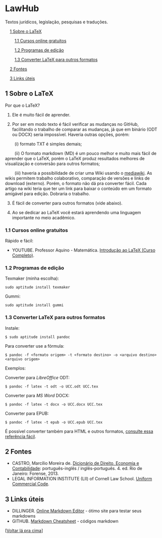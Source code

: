 # LawHub
Textos jurídicos, legislação, pesquisas e traduções.

&nbsp; &nbsp; [1 Sobre o LaTeX](https://github.com/Nerun/lawhub#1-sobre-o-latex)

&nbsp; &nbsp; &nbsp; &nbsp; [1.1 Cursos online gratuitos](https://github.com/Nerun/lawhub#11-cursos)

&nbsp; &nbsp; &nbsp; &nbsp; [1.2 Programas de edição](https://github.com/Nerun/lawhub#12-editores)

&nbsp; &nbsp; &nbsp; &nbsp; [1.3 Converter LaTeX para outros formatos](https://github.com/Nerun/lawhub#13-converter-latex-para-outros-formatos)

&nbsp; &nbsp; [2 Fontes](https://github.com/Nerun/lawhub#2-fontes)

&nbsp; &nbsp; [3 Links úteis](https://github.com/Nerun/lawhub#3-links-%C3%BAteis)

## 1 Sobre o LaTeX
Por que o LaTeX?

1. Ele é muito fácil de aprender.

2. Por ser em modo texto é fácil verificar as mudanças no GitHub, facilitando o trabalho de comparar as mudanças, já que em binário (ODT ou DOCX) seria impossível. Haveria outras opções, porém:

&nbsp; &nbsp; &nbsp; &nbsp; (i) formato TXT é simples demais;

&nbsp; &nbsp; &nbsp; &nbsp; (ii) O formato markdown (MD) é um pouco melhor e muito mais fácil de aprender que o LaTeX, porém o LaTeX produz resultados melhores de visualização e conversão para outros formatos;

&nbsp; &nbsp; &nbsp; &nbsp; (iii) haveria a possibilidade de criar uma Wiki usando o [mediawiki](https://www.mediawiki.org). As wikis permitem trabalho colaborativo, comparação de versões e links de download (externo). Porém, o formato não dá pra converter fácil. Cada artigo na wiki teria que ter um link para baixar o conteúdo em um formato amigável para edição. Dobraria o trabalho.

3. É fácil de converter para outros formatos (vide abaixo).

4. Ao se dedicar ao LaTeX você estará aprendendo uma linguagem importante no meio acadêmico.

### 1.1 Cursos online gratuitos
Rápido e fácil:
* YOUTUBE. Professor Aquino - Matemática. [Introdução ao LaTeX (Curso Completo)](https://www.youtube.com/playlist?list=PLa_2246N48_p9ndUHlO255uvKtSR8mshE).
### 1.2 Programas de edição
Texmaker (minha escolha):
```
sudo aptitude install texmaker
```
Gummi:
```
sudo aptitude install gummi
```

### 1.3 Converter LaTeX para outros formatos
Instale:
```
$ sudo aptitude install pandoc
```
Para converter use a fórmula:
```
$ pandoc -f <formato origem> -t <formato destino> -o <arquivo destino> <arquivo origem>
```
Exemplos:

Converter para *LibreOffice* ODT:
```
$ pandoc -f latex -t odt -o UCC.odt UCC.tex
```
Converter para *MS Word* DOCX:
```
$ pandoc -f latex -t docx -o UCC.docx UCC.tex
```
Converter para EPUB:
```
$ pandoc -f latex -t epub -o UCC.epub UCC.tex
```

É possível converter também para HTML e outros formatos, [consulte essa referência fácil](https://pandoc.org/demos.html).

## 2 Fontes
* CASTRO, Marcílio Moreira de. [Dicionário de Direito, Economia e Contabilidade](https://www.dropbox.com/s/g8h20zuppojlz0b/CASTRO%2C%20Marc%C3%ADlio%20Moreira%20de%20-%20Dicion%C3%A1rio%20de%20Direito%2C%20Economia%20e%20Contabilidade.pdf?dl=0): português-inglês / inglês-português. 4. ed. Rio de Janeiro: Forense, 2013.
* LEGAL INFORMATION INSTITUTE (LII) of Cornell Law School. [Uniform Commercial Code](https://www.law.cornell.edu/ucc).

## 3 Links úteis
* DILLINGER. [Online Markdown Editor](https://dillinger.io) - ótimo site para testar seus markdowns
* GITHUB. [Markdown Cheatsheet](https://github.com/adam-p/markdown-here/wiki/Markdown-Cheatsheet) - códigos markdown

[[Voltar lá pra cima](https://github.com/Nerun/lawhub#)]
